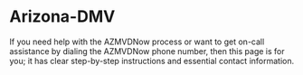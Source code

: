 # Arizona-DMV
If you need help with the AZMVDNow process or want to get on-call assistance by dialing the AZMVDNow phone number, then this page is for you; it has clear step-by-step instructions and essential contact information.
